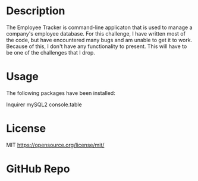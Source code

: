 # Description

The Employee Tracker is command-line applicaton that is used to manage
a company's employee database. For this challenge, I have written most of
the code, but have encountered many bugs and am unable to get it to work.
Because of this, I don't have any functionality to present. This will have to 
be one of the challenges that I drop.


# Usage

The following packages have been installed:

  Inquirer
  mySQL2
  console.table
  
  # License
  
  MIT
  https://opensource.org/license/mit/
  
  # GitHub Repo
  
